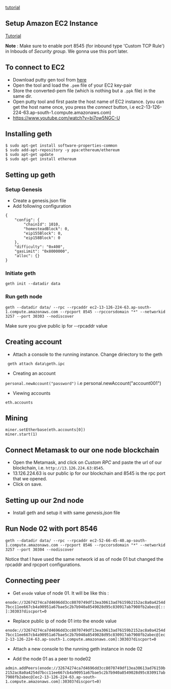 [tutorial](https://docs.aws.amazon.com/blockchain-templates/latest/developerguide/blockchain-templates-ethereum.html)

## Setup Amazon EC2 Instance

[Tutorial](https://mlgblockchain.com/setup-ethereum-on-aws-1.html)

**Note** : Make sure to enable port 8545 (for inbound type 'Custom TCP Rule') in Inbouds of *Security group*. We gonna use this port later.

## To connect to EC2
- Download putty gen tool from [here](https://www.chiark.greenend.org.uk/~sgtatham/putty/latest.html)
- Open the tool and load the `.pem` file of your EC2 key-pair
- Store the converted-pem file (which is nothing but a `.ppk` file) in the same dir.
- Open putty tool and first paste the host name of EC2 instance. (you can get the host name once, you press the *connect* button, i.e ec2-13-126-224-63.ap-south-1.compute.amazonaws.com)
- https://www.youtube.com/watch?v=bi7ow5NGC-U 


## Installing geth 
```
$ sudo apt-get install software-properties-common
$ sudo add-apt-repository -y ppa:ethereum/ethereum
$ sudo apt-get update
$ sudo apt-get install ethereum
```

## Setting up geth

### Setup Genesis

- Create a genesis.json file 
- Add following configuration
``` 
{
    "config": {  
        "chainId": 1010, 
        "homesteadBlock": 0,
        "eip155Block": 0,
        "eip158Block": 0
    },
    "difficulty": "0x400",
    "gasLimit": "0x8000000",  
    "alloc": {}
}
```
### Initiate geth

`geth init --datadir data`

### Run geth node

`geth --datadir data/ --rpc --rpcaddr ec2-13-126-224-63.ap-south-1.compute.amazonaws.com --rpcport 8545 --rpccorsdomain "*" --networkid 3257 --port 30303 --nodiscover`

Make sure you give public ip for --rpcaddr value 

## Creating account

- Attach a console to the running instance. Change diriectory to the geth 

` geth attach data\geth.ipc`

- Creating an account

`personal.newAccount("password")`
i.e personal.newAccount("account001")

- Viewing accounts

`eth.accounts`

## Mining

```
miner.setEtherbase(eth.accounts[0])
miner.start(1)
```

## Connect Metamask to our one node blockchain

- Open the Metamask, and click on *Custom RPC* and paste the url of our blockchain, i.e. `http://13.126.224.63:8545`.
- 13.126.224.63 is our public ip for our blockchain and 8545 is the rpc port that we opened. 
- Click on save.

## Setting up our 2nd node

- Install geth and setup it with same *genesis.json* file

## Run Node 02 with port 8546

`geth --datadir data/ --rpc --rpcaddr ec2-52-66-45-40.ap-south-1.compute.amazonaws.com --rpcport 8546 --rpccorsdomain "*" --networkid 3257 --port 30304 --nodiscover`

Notice that I have used the same network id as of node 01 but changed the rpcaddr and rpcport configurations.

## Connecting peer

- Get  `enode` value of node 01. It will be like this :

`enode://32674274ca7d4696dd3cc8070749df13ea30613ad76159b2152ac8a0a4254d7bcc11ee667cb4a90951a67bae5c2b7b940a8549028d95c830917ab7908fb2abec@[::]:30303?discport=0`

- Replace public ip of node 01 into the enode value

`enode://32674274ca7d4696dd3cc8070749df13ea30613ad76159b2152ac8a0a4254d7bcc11ee667cb4a90951a67bae5c2b7b940a8549028d95c830917ab7908fb2abec@[ec2-13-126-224-63.ap-south-1.compute.amazonaws.com]:30303?discport=0`

- Attach a new console to the running geth instance in node 02

- Add the node 01 as a peer to node02

`admin.addPeers(enode://32674274ca7d4696dd3cc8070749df13ea30613ad76159b2152ac8a0a4254d7bcc11ee667cb4a90951a67bae5c2b7b940a8549028d95c830917ab7908fb2abec@[ec2-13-126-224-63.ap-south-1.compute.amazonaws.com]:30303?discport=0)`



